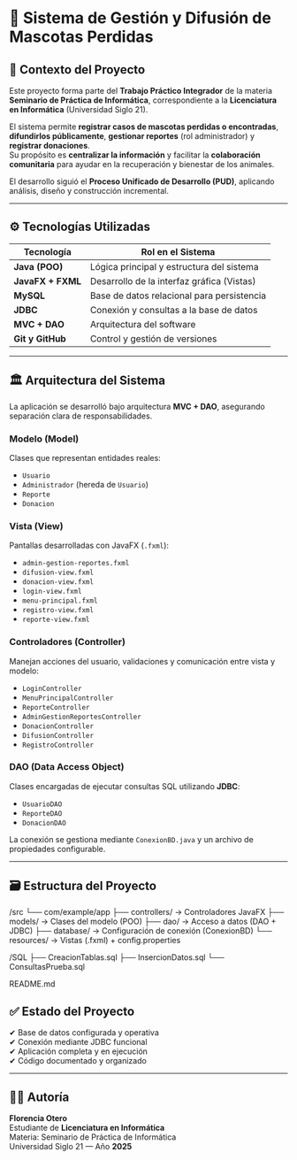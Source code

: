 # 🐾 Sistema de Gestión y Difusión de Mascotas Perdidas  

## 📘 Contexto del Proyecto  
Este proyecto forma parte del **Trabajo Práctico Integrador** de la materia **Seminario de Práctica de Informática**, correspondiente a la **Licenciatura en Informática** (Universidad Siglo 21).

El sistema permite **registrar casos de mascotas perdidas o encontradas**, **difundirlos públicamente**, **gestionar reportes** (rol administrador) y **registrar donaciones**.  
Su propósito es **centralizar la información** y facilitar la **colaboración comunitaria** para ayudar en la recuperación y bienestar de los animales.

El desarrollo siguió el **Proceso Unificado de Desarrollo (PUD)**, aplicando análisis, diseño y construcción incremental.

---

## ⚙️ Tecnologías Utilizadas  

| Tecnología | Rol en el Sistema |
|---|---|
| **Java (POO)** | Lógica principal y estructura del sistema |
| **JavaFX + FXML** | Desarrollo de la interfaz gráfica (Vistas) |
| **MySQL** | Base de datos relacional para persistencia |
| **JDBC** | Conexión y consultas a la base de datos |
| **MVC + DAO** | Arquitectura del software |
| **Git y GitHub** | Control y gestión de versiones |

---

## 🏛️ Arquitectura del Sistema  

La aplicación se desarrolló bajo arquitectura **MVC + DAO**, asegurando separación clara de responsabilidades.

### **Modelo (Model)**  
Clases que representan entidades reales:
- `Usuario`
- `Administrador` (hereda de `Usuario`)
- `Reporte`
- `Donacion`

### **Vista (View)**  
Pantallas desarrolladas con JavaFX (`.fxml`):
- `admin-gestion-reportes.fxml`
- `difusion-view.fxml`
- `donacion-view.fxml`
- `login-view.fxml`
- `menu-principal.fxml`
- `registro-view.fxml`
- `reporte-view.fxml`

### **Controladores (Controller)**  
Manejan acciones del usuario, validaciones y comunicación entre vista y modelo:
- `LoginController`
- `MenuPrincipalController`
- `ReporteController`
- `AdminGestionReportesController`
- `DonacionController`
- `DifusionController`
- `RegistroController`

### **DAO (Data Access Object)**  
Clases encargadas de ejecutar consultas SQL utilizando **JDBC**:
- `UsuarioDAO`
- `ReporteDAO`
- `DonacionDAO`

La conexión se gestiona mediante `ConexionBD.java` y un archivo de propiedades configurable.

---

## 🗃️ Estructura del Proyecto
/src
└── com/example/app
├── controllers/ → Controladores JavaFX
├── models/ → Clases del modelo (POO)
├── dao/ → Acceso a datos (DAO + JDBC)
├── database/ → Configuración de conexión (ConexionBD)
└── resources/ → Vistas (.fxml) + config.properties

/SQL
├── CreacionTablas.sql
├── InsercionDatos.sql
└── ConsultasPrueba.sql

README.md

## ✅ Estado del Proyecto  
✔ Base de datos configurada y operativa  
✔ Conexión mediante JDBC funcional  
✔ Aplicación completa y en ejecución  
✔ Código documentado y organizado  

---

## 👩‍💻 Autoría  

**Florencia Otero**  
Estudiante de **Licenciatura en Informática**  
Materia: Seminario de Práctica de Informática  
Universidad Siglo 21 — Año **2025**

